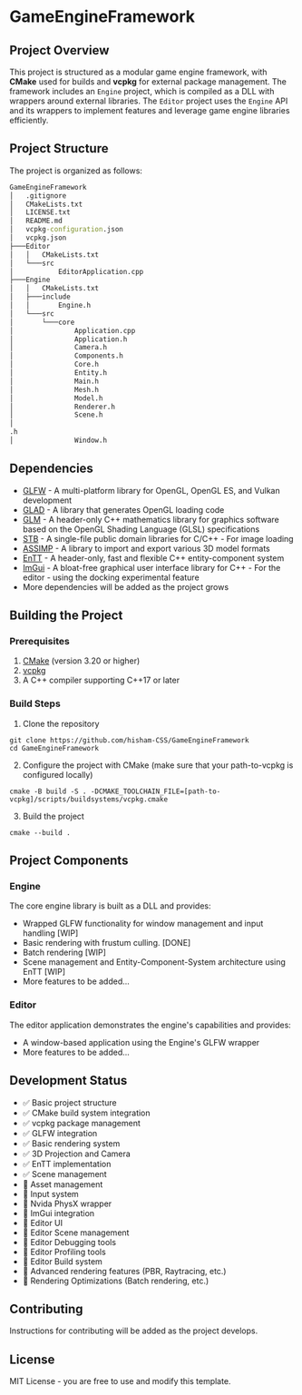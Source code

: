 ﻿# GameEngineFramework

## Project Overview

This project is structured as a modular game engine framework, with **CMake** used for builds and **vcpkg** for external package management. The framework includes an `Engine` project, which is compiled as a DLL with wrappers around external libraries. The `Editor` project uses the `Engine` API and its wrappers to implement features and leverage game engine libraries efficiently.

## Project Structure

The project is organized as follows:
```cmd
GameEngineFramework
│   .gitignore
│   CMakeLists.txt
│   LICENSE.txt
│   README.md
│   vcpkg-configuration.json
│   vcpkg.json
├───Editor
│   │   CMakeLists.txt
│   └───src
│           EditorApplication.cpp
├───Engine
│   │   CMakeLists.txt
│   ├───include
│   │       Engine.h
│   └───src
│       └───core
│               Application.cpp
│               Application.h
│               Camera.h
│               Components.h
│               Core.h
│               Entity.h
│               Main.h
│               Mesh.h
│               Model.h
│               Renderer.h
│               Scene.h
│               
.h
│               Window.h
```

## Dependencies
- [GLFW](https://www.glfw.org/) - A multi-platform library for OpenGL, OpenGL ES, and Vulkan development
- [GLAD](https://glad.dav1d.de/) - A library that generates OpenGL loading code
- [GLM](https://glm.g-truc.net/0.9.9/index.html) - A header-only C++ mathematics library for graphics software based on the OpenGL Shading Language (GLSL) specifications
- [STB](https://github.com/nothings/stb) - A single-file public domain libraries for C/C++ - For image loading
- [ASSIMP](https://assimp.org/) - A library to import and export various 3D model formats
- [EnTT](https://github.com/skypjack/entt) - A header-only, fast and flexible C++ entity-component system
- [ImGui](https://github.com/ocornut/imgui/tree/docking) - A bloat-free graphical user interface library for C++ - For the editor - using the docking experimental feature
- More dependencies will be added as the project grows

## Building the Project

### Prerequisites
1. [CMake](https://cmake.org/) (version 3.20 or higher)
2. [vcpkg](https://vcpkg.io/)
3. A C++ compiler supporting C++17 or later

### Build Steps
1. Clone the repository
```
git clone https://github.com/hisham-CSS/GameEngineFramework
cd GameEngineFramework
```
2. Configure the project with CMake (make sure that your path-to-vcpkg is configured locally)
 ```
 cmake -B build -S . -DCMAKE_TOOLCHAIN_FILE=[path-to-vcpkg]/scripts/buildsystems/vcpkg.cmake
 ```
3. Build the project
```
cmake --build .
```
## Project Components

### Engine

The core engine library is built as a DLL and provides:

-   Wrapped GLFW functionality for window management and input handling [WIP]
-	Basic rendering with frustum culling. [DONE]
-	Batch rendering [WIP]
-	Scene management and Entity-Component-System architecture using EnTT [WIP]
-   More features to be added...

### Editor

The editor application demonstrates the engine's capabilities and provides:

-   A window-based application using the Engine's GLFW wrapper
-   More features to be added...

## Development Status

- :white_check_mark: Basic project structure
- :white_check_mark: CMake build system integration
- :white_check_mark: vcpkg package management
- :white_check_mark: GLFW integration
- :white_check_mark: Basic rendering system
- :white_check_mark: 3D Projection and Camera
- :white_check_mark: EnTT implementation
- :white_check_mark: Scene management
- :black_square_button: Asset management
- :black_square_button: Input system
- :black_square_button: Nvida PhysX wrapper
- :black_square_button: ImGui integration
- :black_square_button: Editor UI
- :black_square_button: Editor Scene management
- :black_square_button: Editor Debugging tools
- :black_square_button: Editor Profiling tools
- :black_square_button: Editor Build system
- :black_square_button: Advanced rendering features (PBR, Raytracing, etc.)
- :black_square_button: Rendering Optimizations (Batch rendering, etc.)

## Contributing

Instructions for contributing will be added as the project develops.

## License

MIT License - you are free to use and modify this template.